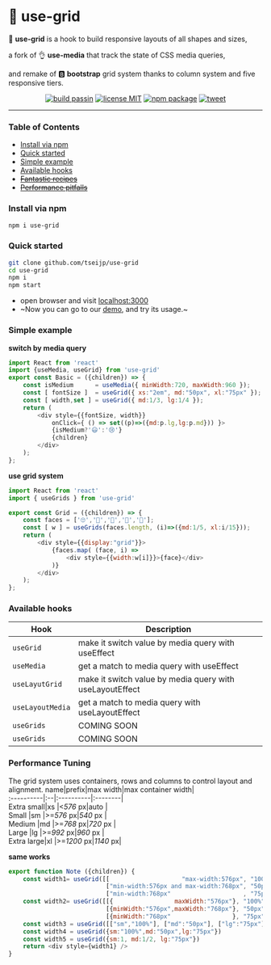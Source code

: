 # 🤏 use-grid
🤏 __use-grid__ is
a hook to build responsive layouts of all shapes and sizes,

a fork of 👌 __use-media__ that track the state of CSS media queries,

and remake of 🅱 __bootstrap__ grid system thanks to column system and five responsive tiers.

<p align="center">
  <a href="https://github.com/tseijp/use-grid">    <img alt="build passin"src="https://img.shields.io/badge/build-passing-green.svg"/></a>
  <a href="https://github.com/tseijp/use-grid">    <img alt="license MIT" src="https://img.shields.io/badge/license-MIT-green.svg"/></a>
  <a href="https://www.npmjs.com/package/use-grid"><img alt="npm package" src="https://img.shields.io/badge/npm_package-0.6.0-green.svg"/></a>
  <a href="https://twitter.com/intent/tweet?url=https://tsei.jp/hook/use-grid/&text=🤏 use-grid is
  a hook to build responsive layouts of all shapes and sizes." ><img alt="tweet" src="https://img.shields.io/twitter/url?style=social&url=https%3A%2F%2Ftwitter.com%2Ftseijp"/></a>
</p>

<hr>

### Table of Contents
* [Install via npm](#install-via-npm)
* [Quick started](#quick-started)
* [Simple example](#simple-example)
* [Available hooks](#available-hooks)
* [~~Fantastic recipes~~](#fantastic-recipes)
* [~~Performance pitfalls~~](#performance-pitfalls)

### Install via npm
```bash
npm i use-grid
```

### Quick started
```bash
git clone github.com/tseijp/use-grid
cd use-grid
npm i
npm start
```
* open browser and visit [localhost:3000](http://localhost:3000/)
* ~Now you can go to our [demo](https://tsei.jp/hook/use-grid), and try its usage.~

### Simple example

__switch by media query__
```js
import React from 'react'
import {useMedia, useGrid} from 'use-grid'
export const Basic = ({children}) => {
    const isMedium      = useMedia({ minWidth:720, maxWidth:960 });
    const [ fontSize ]  = useGrid({ xs:"2em", md:"50px", xl:"75px" });
    const [ width,set ] = useGrid({ md:1/3, lg:1/4 });
    return (
        <div style={{fontSize, width}}
            onClick={ () => set((p)=>({md:p.lg,lg:p.md})) }>
            {isMedium?'😃':'😢'}
            {children}
        </div>
    );
};

```

__use grid system__

```js
import React from 'react'
import { useGrids } from 'use-grid'

export const Grid = ({children}) => {
    const faces = ['🙄','🤣','🧐','🤯','🤮'];
    const [ w ] = useGrids(faces.length, (i)=>({md:1/5, xl:i/15}));
    return (
        <div style={{display:"grid"}}>
            {faces.map( (face, i) =>
                <div style={{width:w[i]}}>{face}</div>
            )}
        </div>
    );
};
```

### Available hooks

| Hook              | Description                                             |
| ----------------- | ------------------------------------------------------- |
| `useGrid`         | make it switch value by media query with useEffect      |
| `useMedia`        | get a match to media query with useEffect |
| `useLayutGrid`    | make it switch value by media query with useLayoutEffect|
| `useLayoutMedia`  | get a match to media query with useLayoutEffect |
| `useGrids`        | COMING SOON |
| `useGrids`        | COMING SOON |

### Performance Tuning
The grid system uses containers, rows and columns to control layout and alignment.
name|prefix|max width|max container width|  
:----------|:--|:----------|:--------|  
Extra small|xs |<_576_   px|auto     |  
Small      |sm |>=_576_  px|_540_ px |  
Medium     |md |>=_768_  px|_720_ px |  
Large      |lg |>=_992_  px|_960_ px |  
Extra large|xl |>=_1200_ px|_1140_ px|  

__same works__
```javascript
export function Note ({children}) {
    const width1= useGrid([[                    "max-width:576px", "100%"],
                           ["min-width:576px and max-width:768px", "50px"],
                           ["min-width:768px"                    , "75px"]])
    const width2= useGrid([[{                 maxWidth:"576px"}, "100%"],
                           [{minWidth:"576px",maxWidth:"768px"}, "50px"],
                           [{minWidth:"768px"                 }, "75px"]])
    const width3 = useGrid([["sm","100%"], ["md":"50px"], ["lg":"75px"]])
    const width4 = useGrid({sm:"100%",md:"50px",lg:"75px"})
    const width5 = useGrid({sm:1, md:1/2, lg:"75px"})
    return <div style={width1} />
}
```
